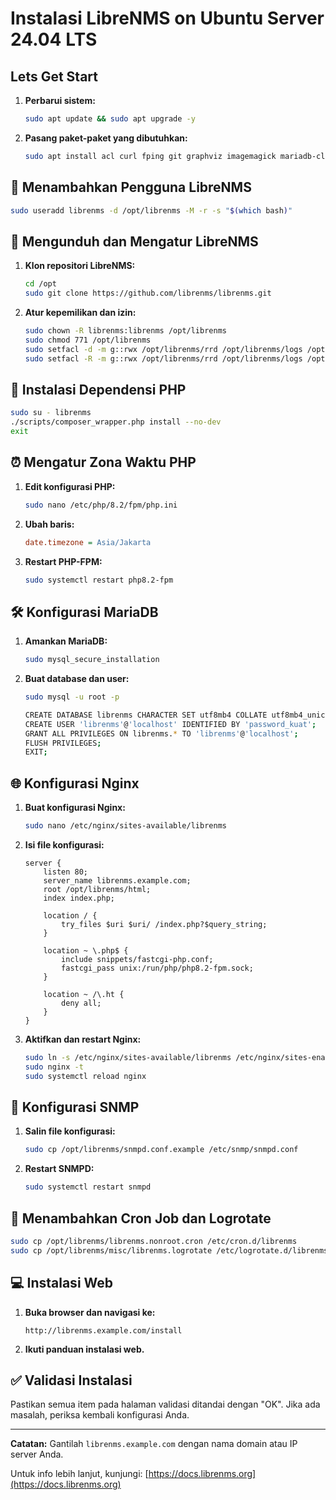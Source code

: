 # Instalasi LibreNMS on Ubuntu Server 24.04 LTS

## Lets Get Start

1. **Perbarui sistem:**
   ```bash
   sudo apt update && sudo apt upgrade -y
   ```

2. **Pasang paket-paket yang dibutuhkan:**
   ```bash
   sudo apt install acl curl fping git graphviz imagemagick mariadb-client mariadb-server mtr-tiny nginx-full nmap php-cli php-curl php-fpm php-gd php-gmp php-json php-mbstring php-mysql php-snmp php-xml php-zip rrdtool snmp snmpd unzip python3-command-runner python3-pymysql python3-dotenv python3-redis python3-setuptools python3-psutil python3-systemd python3-pip whois traceroute -y
   ```

## 👤 Menambahkan Pengguna LibreNMS

```bash
sudo useradd librenms -d /opt/librenms -M -r -s "$(which bash)"
```

## 📅 Mengunduh dan Mengatur LibreNMS

1. **Klon repositori LibreNMS:**
   ```bash
   cd /opt
   sudo git clone https://github.com/librenms/librenms.git
   ```

2. **Atur kepemilikan dan izin:**
   ```bash
   sudo chown -R librenms:librenms /opt/librenms
   sudo chmod 771 /opt/librenms
   sudo setfacl -d -m g::rwx /opt/librenms/rrd /opt/librenms/logs /opt/librenms/bootstrap/cache/ /opt/librenms/storage/
   sudo setfacl -R -m g::rwx /opt/librenms/rrd /opt/librenms/logs /opt/librenms/bootstrap/cache/ /opt/librenms/storage/
   ```

## 🥈 Instalasi Dependensi PHP

```bash
sudo su - librenms
./scripts/composer_wrapper.php install --no-dev
exit
```

## ⏰ Mengatur Zona Waktu PHP

1. **Edit konfigurasi PHP:**
   ```bash
   sudo nano /etc/php/8.2/fpm/php.ini
   ```

2. **Ubah baris:**
   ```ini
   date.timezone = Asia/Jakarta
   ```

3. **Restart PHP-FPM:**
   ```bash
   sudo systemctl restart php8.2-fpm
   ```

## 🛠️ Konfigurasi MariaDB

1. **Amankan MariaDB:**
   ```bash
   sudo mysql_secure_installation
   ```

2. **Buat database dan user:**
   ```bash
   sudo mysql -u root -p

   CREATE DATABASE librenms CHARACTER SET utf8mb4 COLLATE utf8mb4_unicode_ci;
   CREATE USER 'librenms'@'localhost' IDENTIFIED BY 'password_kuat';
   GRANT ALL PRIVILEGES ON librenms.* TO 'librenms'@'localhost';
   FLUSH PRIVILEGES;
   EXIT;
   ```

## 🌐 Konfigurasi Nginx

1. **Buat konfigurasi Nginx:**
   ```bash
   sudo nano /etc/nginx/sites-available/librenms
   ```

2. **Isi file konfigurasi:**
   ```nginx
   server {
       listen 80;
       server_name librenms.example.com;
       root /opt/librenms/html;
       index index.php;

       location / {
           try_files $uri $uri/ /index.php?$query_string;
       }

       location ~ \.php$ {
           include snippets/fastcgi-php.conf;
           fastcgi_pass unix:/run/php/php8.2-fpm.sock;
       }

       location ~ /\.ht {
           deny all;
       }
   }
   ```

3. **Aktifkan dan restart Nginx:**
   ```bash
   sudo ln -s /etc/nginx/sites-available/librenms /etc/nginx/sites-enabled/
   sudo nginx -t
   sudo systemctl reload nginx
   ```

## 🚧 Konfigurasi SNMP

1. **Salin file konfigurasi:**
   ```bash
   sudo cp /opt/librenms/snmpd.conf.example /etc/snmp/snmpd.conf
   ```

2. **Restart SNMPD:**
   ```bash
   sudo systemctl restart snmpd
   ```

## 🔄 Menambahkan Cron Job dan Logrotate

```bash
sudo cp /opt/librenms/librenms.nonroot.cron /etc/cron.d/librenms
sudo cp /opt/librenms/misc/librenms.logrotate /etc/logrotate.d/librenms
```

## 💻 Instalasi Web

1. **Buka browser dan navigasi ke:**
   ```
   http://librenms.example.com/install
   ```

2. **Ikuti panduan instalasi web.**

## ✅ Validasi Instalasi

Pastikan semua item pada halaman validasi ditandai dengan "OK". Jika ada masalah, periksa kembali konfigurasi Anda.

---

**Catatan:** Gantilah `librenms.example.com` dengan nama domain atau IP server Anda.

Untuk info lebih lanjut, kunjungi: [https://docs.librenms.org](https://docs.librenms.org)

